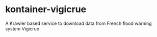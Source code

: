 # kontainer-vigicrue
A Krawler based service to download data from French flood warning system Vigicrue
